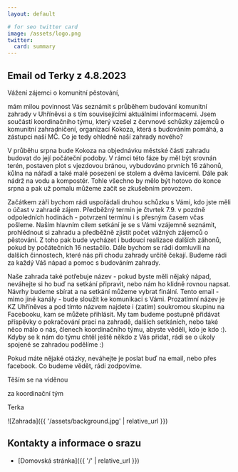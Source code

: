 ```yaml
---
layout: default

# for seo twitter card
image: /assets/logo.png
twitter:
  card: summary
---
```


## Email od Terky z 4.8.2023

Vážení zájemci o komunitní pěstování,

mám milou povinnost Vás seznámit s průběhem budování komunitní zahrady v Uhříněvsi a s tím souvisejícími aktuálními informacemi. Jsem součástí koordinačního týmu, který vzešel z červnové schůzky zájemců o komunitní zahradničení, organizací Kokoza, která s budováním pomáhá, a zástupci naší MČ. Co je tedy ohledně naší zahrady nového?

V průběhu srpna bude Kokoza na objednávku městské části zahradu budovat do její počáteční podoby. V rámci této fáze by měl být srovnán terén, postaven plot s vjezdovou bránou, vybudováno prvních 16 záhonů, kůlna na nářadí a také malé posezení se stolem a dvěma lavicemi. Dále pak nádrž na vodu a kompostér. Tohle všechno by mělo být hotovo do konce srpna a pak už pomalu můžeme začít se zkušebním provozem.

Začátkem září bychom rádi uspořádali druhou schůzku s Vámi, kdo jste měli o účast v zahradě zájem. Předběžný termín je čtvrtek 7.9. v pozdně odpoledních hodinách - potvrzení termínu i s přesným časem včas pošleme. Naším hlavním cílem setkání je se s Vámi vzájemně seznámit, prohlédnout si zahradu a předběžně zjistit počet vážných zájemců o pěstování. Z toho pak bude vycházet i budoucí realizace dalších záhonů, pokud by počátečních 16 nestačilo. Dále bychom se rádi domluvili na dalších činnostech, které nás při chodu zahrady určitě čekají. Budeme rádi za každý Váš nápad a pomoc s budováním zahrady.

Naše zahrada také potřebuje název - pokud byste měli nějaký nápad, neváhejte si ho buď na setkání připravit, nebo nám ho klidně rovnou napsat. Návrhy budeme sbírat a na setkání můžeme vybrat finální. Tento email - mimo jiné kanály - bude sloužit ke komunikaci s Vámi. Prozatímní název je KZ Uhříněves a pod tímto názvem najdete i (zatím) soukromou skupinu na Facebooku, kam se můžete přihlásit. My tam budeme postupně přidávat příspěvky o pokračování prací na zahradě, dalších setkáních, nebo také něco málo o nás, členech koordinačního týmu, abyste věděli, kdo je kdo :). Kdyby se k nám do týmu chtěl ještě někdo z Vás přidat, rádi se o úkoly spojené se zahradou podělíme :)

Pokud máte nějaké otázky, neváhejte je poslat buď na email, nebo přes facebook. Co budeme vědět, rádi zodpovíme.

Těším se na viděnou

za koordinační tým

Terka

![Zahrada]({{ '/assets/background.jpg' | relative_url }})

## Kontakty a informace o srazu

- [Domovská stránka]({{ '/' | relative_url }})